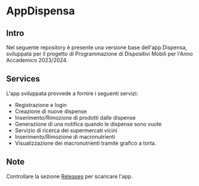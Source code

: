 # AppDispensa
## Intro
Nel seguente repository è presente una versione base dell'app Dispensa, sviluppata per il progetto di Programmazione di Dispositivi Mobili per l'Anno Accademico 2023/2024.

## Services
L'app sviluppata provvede a fornire i seguenti servizi:
+ Registrazione e login
+ Creazione di nuove dispense
+ Inserimento/Rimozione di prodotti dalle dispense
+ Generazione di una notifica quando le dispense sono vuote
+ Servizio di ricerca dei supermercati vicini
+ Inserimento/Rimozione di macronutrienti 
+ Visualizzazione dei macronutrienti tramite grafico a torta.

## Note
Controllare la sezione [Releases](https://github.com/Cacciaa/AppDispensa/releases) per scaricare l'app.
